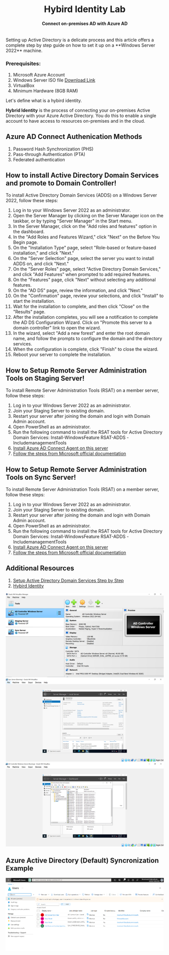 <h1 align="center">Hybird Identity Lab</h1>
<h4 align="center">Connect on-premises AD with Azure AD</h4>
<br>
Setting up Active Directory is a delicate process and this article offers a complete step by step guide on how to set it up on a **Windows Server 2022** machine.
<br>

### Prerequisites:

1. Microsoft Azure Account
2. Windows Server ISO file [Download Link](https://www.microsoft.com/en-us/evalcenter/download-windows-server-2022)
3. VirtualBox
4. Minimum Hardware (8GB RAM)

Let's define what is a hybird identity.

**Hybrid Identity** is the process of connecting your on-premises Active Directory with your Azure Active Directory. You do this to enable a single account to have access to resources on-premises and in the cloud.

## Azure AD Connect Authenication Methods

1. Password Hash Synchronization (PHS)
2. Pass-through Authentication (PTA)
3. Federated authentication

## How to install Active Directory Domain Services and promote to Domain Controller!

To install Active Directory Domain Services (ADDS) on a Windows Server 2022, follow
these steps:

1. Log in to your Windows Server 2022 as an administrator.
2. Open the Server Manager by clicking on the Server Manager icon on the taskbar, or
   by typing "Server Manager" in the Start menu.
3. In the Server Manager, click on the "Add roles and features" option in the dashboard.
4. In the "Add Roles and Features Wizard," click "Next" on the Before You Begin page.
5. On the "Installation Type" page, select "Role-based or feature-based installation," and
   click "Next."
6. On the "Server Selection" page, select the server you want to install ADDS on, and
   click "Next."
7. On the "Server Roles" page, select "Active Directory Domain Services," and click
   "Add Features" when prompted to add required features.
8. On the "Features" page, click "Next" without selecting any additional features.
9. On the "AD DS" page, review the information, and click "Next."
10. On the "Confirmation" page, review your selections, and click "Install" to start the
    installation.
11. Wait for the installation to complete, and then click "Close" on the "Results" page.
12. After the installation completes, you will see a notification to complete the AD DS
    Configuration Wizard. Click on "Promote this server to a domain controller" link to
    open the wizard.
13. In the wizard, select "Add a new forest" and enter the root domain name, and follow
    the prompts to configure the domain and the directory services.
14. When the configuration is complete, click "Finish" to close the wizard.
15. Reboot your server to complete the installation.

## How to Setup Remote Server Administration Tools on Staging Server!

To install Remote Server Administration Tools (RSAT) on a member server, follow these
steps:

1. Log in to your Windows Server 2022 as an administrator.
2. Join your Staging Server to existing domain.
3. Restart your server after joining the domain and login with Domain Admin account.
4. Open PowerShell as an administrator.
5. Run the following command to install the RSAT tools for Active Directory Domain
   Services:
   Install-WindowsFeature RSAT-ADDS -IncludemanagementTools
6. [Install Azure AD Connect Agent on this server](https://www.microsoft.com/en-us/download/details.aspx?id=47594)
7. [Follow the steps from Microsoft official documentation](https://learn.microsoft.com/en-us/azure/active-directory/hybrid/how-to-connectinstall-express)

## How to Setup Remote Server Administration Tools on Sync Server!

To install Remote Server Administration Tools (RSAT) on a member server, follow these
steps:

1. Log in to your Windows Server 2022 as an administrator.
2. Join your Staging Server to existing domain.
3. Restart your server after joining the domain and login with Domain Admin account.
4. Open PowerShell as an administrator.
5. Run the following command to install the RSAT tools for Active Directory Domain
   Services:
   Install-WindowsFeature RSAT-ADDS -IncludemanagementTools
6. [Install Azure AD Connect Agent on this server](https://www.microsoft.com/en-us/download/details.aspx?id=47594)
7. [Follow the steps from Microsoft official documentation](https://learn.microsoft.com/en-us/azure/active-directory/hybrid/how-to-connectinstall-express)

## Additional Resources

1. [Setup Active Directory Domain Services Step by Step](https://infrasos.com/how-to-setup-active-directory-on-windows-server-2022/)
2. [Hybird Identity](https://infrasos.com/how-hybrid-identity-with-azure-active-directory-ad-works/)

![VirtualBox Screenshot](/images/virtualbox.PNG)
![Sync Server Screenshot](/images/syncserver.PNG)
![Domain Controller Server Screenshot](/images/domain-controller.PNG)

## Azure Active Directory (Default) Syncronization Example

![Active Directory Server Screenshot](/images/azure-ad.PNG)
